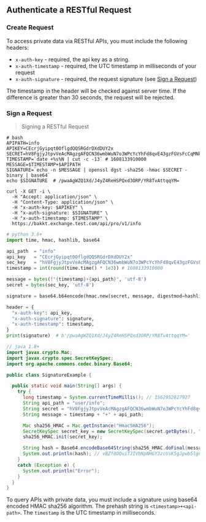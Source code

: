 ## Authenticate a RESTful Request 

### Create Request 

To access private data via RESTful APIs, you must include the following headers:

* `x-auth-key` - required, the api key as a string. 
* `x-auth-timestamp` - required, the UTC timestamp in milliseconds of your request
* `x-auth-signature` - required, the request signature (see [Sign a Request](#sign-a-request))

The timestamp in the header will be checked against server time. If the difference is greater than 30 seconds, the request will 
be rejected. 


### Sign a Request

> Signing a RESTful Request

```shell
# bash 
APIPATH=info
APIKEY=CEcrjGyipqt0OflgdQQSRGdrDXdDUY2x
SECRET=hV8FgjyJtpvVeAcMAgzgAFQCN36wmbWuN7o3WPcYcYhFd8qvE43gzFGVsFcCqMNk
TIMESTAMP=`date +%s%N | cut -c -13` # 1608133910000
MESSAGE=$TIMESTAMP+$APIPATH
SIGNATURE=`echo -n $MESSAGE | openssl dgst -sha256 -hmac $SECRET -binary | base64`
echo $SIGNATURE  # /pwaAgWZQ1Xd/J4yZ4ReHSPQxd3ORP/YR8TvAttqqYM=

curl -X GET -i \
  -H "Accept: application/json" \
  -H "Content-Type: application/json" \
  -H "x-auth-key: $APIKEY" \
  -H "x-auth-signature: $SIGNATURE" \
  -H "x-auth-timestamp: $TIMESTAMP" \
  https://bakkt.exchange.test.com/api/pro/v1/info
```

```python
# python 3.6+
import time, hmac, hashlib, base64

api_path  = "info"
api_key   = "CEcrjGyipqt0OflgdQQSRGdrDXdDUY2x"
sec_key   = "hV8FgjyJtpvVeAcMAgzgAFQCN36wmbWuN7o3WPcYcYhFd8qvE43gzFGVsFcCqMNk"
timestamp = int(round(time.time() * 1e3)) # 1608133910000

message = bytes(f"{timestamp}+{api_path}", 'utf-8')
secret = bytes(sec_key, 'utf-8')

signature = base64.b64encode(hmac.new(secret, message, digestmod=hashlib.sha256).digest())

header = {
  "x-auth-key": api_key,
  "x-auth-signature": signature, 
  "x-auth-timestamp": timestamp,
}
print(signature)  # b'/pwaAgWZQ1Xd/J4yZ4ReHSPQxd3ORP/YR8TvAttqqYM='
```

```java
// java 1.8+
import javax.crypto.Mac;
import javax.crypto.spec.SecretKeySpec;
import org.apache.commons.codec.binary.Base64;

public class SignatureExample {

  public static void main(String[] args) {
    try {
      long timestamp = System.currentTimeMillis(); // 1562952827927
      String api_path = "user/info";
      String secret = "hV8FgjyJtpvVeAcMAgzgAFQCN36wmbWuN7o3WPcYcYhFd8qvE43gzFGVsFcCqMNk";
      String message = timestamp + "+" + api_path;

      Mac sha256_HMAC = Mac.getInstance("HmacSHA256");
      SecretKeySpec secret_key = new SecretKeySpec(secret.getBytes(), "HmacSHA256");
      sha256_HMAC.init(secret_key);

      String hash = Base64.encodeBase64String(sha256_HMAC.doFinal(message.getBytes()));
      System.out.println(hash); // vBZf8OQuiTJIVbNpNHGY3zcUsK5gJpwb5lgCgarpxYI=
    }
    catch (Exception e) {
      System.out.println("Error");
    }
  }
}
```

To query APIs with private data, you must include a signature using base64 encoded HMAC sha256 algorithm. The prehash string is `<timestamp>+<api-path>`. 
The `timestamp` is the UTC timestamp in milliseconds.  

